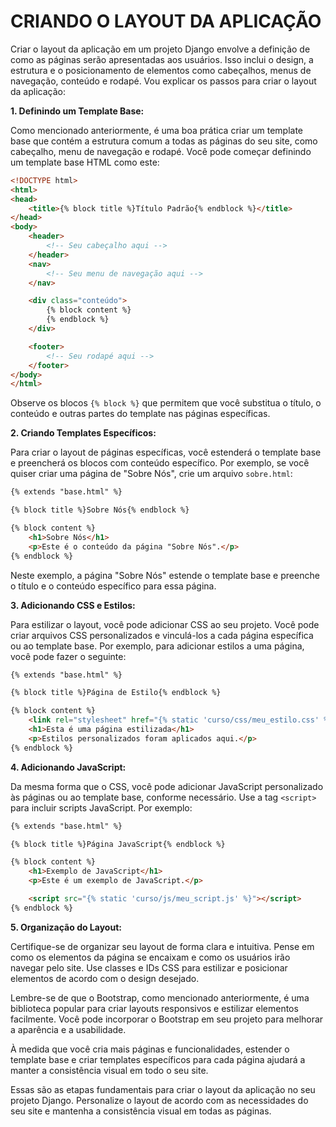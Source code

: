 # CRIANDO O LAYOUT DA APLICAÇÃO
Criar o layout da aplicação em um projeto Django envolve a definição de como as páginas serão apresentadas aos usuários. Isso inclui o design, a estrutura e o posicionamento de elementos como cabeçalhos, menus de navegação, conteúdo e rodapé. Vou explicar os passos para criar o layout da aplicação:

**1. Definindo um Template Base:**

Como mencionado anteriormente, é uma boa prática criar um template base que contém a estrutura comum a todas as páginas do seu site, como cabeçalho, menu de navegação e rodapé. Você pode começar definindo um template base HTML como este:

```html
<!DOCTYPE html>
<html>
<head>
    <title>{% block title %}Título Padrão{% endblock %}</title>
</head>
<body>
    <header>
        <!-- Seu cabeçalho aqui -->
    </header>
    <nav>
        <!-- Seu menu de navegação aqui -->
    </nav>

    <div class="conteúdo">
        {% block content %}
        {% endblock %}
    </div>

    <footer>
        <!-- Seu rodapé aqui -->
    </footer>
</body>
</html>
```

Observe os blocos `{% block %}` que permitem que você substitua o título, o conteúdo e outras partes do template nas páginas específicas.

**2. Criando Templates Específicos:**

Para criar o layout de páginas específicas, você estenderá o template base e preencherá os blocos com conteúdo específico. Por exemplo, se você quiser criar uma página de "Sobre Nós", crie um arquivo `sobre.html`:

```html
{% extends "base.html" %}

{% block title %}Sobre Nós{% endblock %}

{% block content %}
    <h1>Sobre Nós</h1>
    <p>Este é o conteúdo da página "Sobre Nós".</p>
{% endblock %}
```

Neste exemplo, a página "Sobre Nós" estende o template base e preenche o título e o conteúdo específico para essa página.

**3. Adicionando CSS e Estilos:**

Para estilizar o layout, você pode adicionar CSS ao seu projeto. Você pode criar arquivos CSS personalizados e vinculá-los a cada página específica ou ao template base. Por exemplo, para adicionar estilos a uma página, você pode fazer o seguinte:

```html
{% extends "base.html" %}

{% block title %}Página de Estilo{% endblock %}

{% block content %}
    <link rel="stylesheet" href="{% static 'curso/css/meu_estilo.css' %}">
    <h1>Esta é uma página estilizada</h1>
    <p>Estilos personalizados foram aplicados aqui.</p>
{% endblock %}
```

**4. Adicionando JavaScript:**

Da mesma forma que o CSS, você pode adicionar JavaScript personalizado às páginas ou ao template base, conforme necessário. Use a tag `<script>` para incluir scripts JavaScript. Por exemplo:

```html
{% extends "base.html" %}

{% block title %}Página JavaScript{% endblock %}

{% block content %}
    <h1>Exemplo de JavaScript</h1>
    <p>Este é um exemplo de JavaScript.</p>

    <script src="{% static 'curso/js/meu_script.js' %}"></script>
{% endblock %}
```

**5. Organização do Layout:**

Certifique-se de organizar seu layout de forma clara e intuitiva. Pense em como os elementos da página se encaixam e como os usuários irão navegar pelo site. Use classes e IDs CSS para estilizar e posicionar elementos de acordo com o design desejado.

Lembre-se de que o Bootstrap, como mencionado anteriormente, é uma biblioteca popular para criar layouts responsivos e estilizar elementos facilmente. Você pode incorporar o Bootstrap em seu projeto para melhorar a aparência e a usabilidade.

À medida que você cria mais páginas e funcionalidades, estender o template base e criar templates específicos para cada página ajudará a manter a consistência visual em todo o seu site.

Essas são as etapas fundamentais para criar o layout da aplicação no seu projeto Django. Personalize o layout de acordo com as necessidades do seu site e mantenha a consistência visual em todas as páginas.